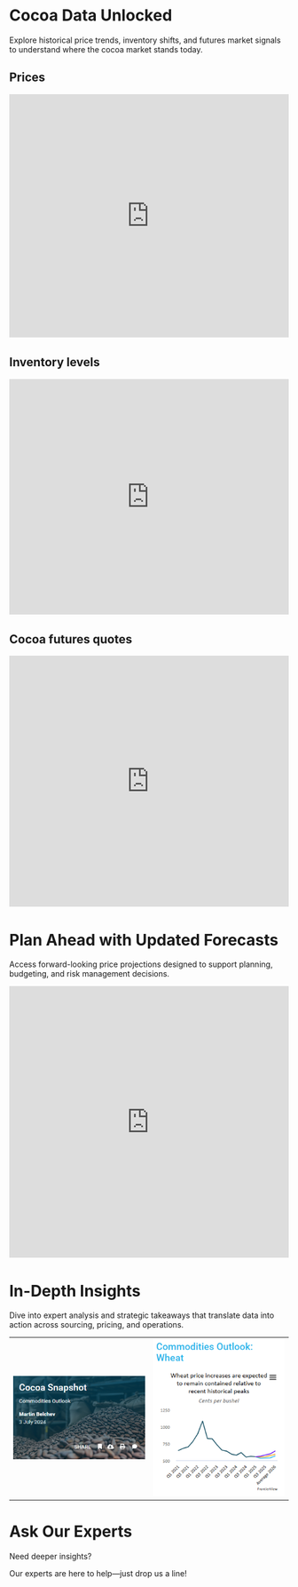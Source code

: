 <link rel="stylesheet" href="doc/assets/style.css">

# <span class="section-title">Cocoa Data Unlocked</span>

<p class="section-desc">Explore historical price trends, inventory shifts, and futures market signals to understand where the cocoa market stands today.</p>

## <span class="section-subtitle">Prices</span>

<iframe title="Price volatility has increased significantly since H2 2023" aria-label="Interactive line chart" id="datawrapper-chart-fzrby" src="https://datawrapper.dwcdn.net/fzrby/1/" scrolling="no" frameborder="0" style="width: 0; min-width: 100% !important; border: none;" height="438" data-external="1"></iframe><script type="text/javascript">!function(){"use strict";window.addEventListener("message",function(a){if(void 0!==a.data["datawrapper-height"]){var e=document.querySelectorAll("iframe");for(var t in a.data["datawrapper-height"])for(var r,i=0;r=e[i];i++)if(r.contentWindow===a.source){var d=a.data["datawrapper-height"][t]+"px";r.style.height=d}}})}();
</script>

## <span class="section-subtitle">Inventory levels</span>

<iframe title="Cocoa inventories are rebounding given tariff tensions" aria-label="Interactive line chart" id="datawrapper-chart-88Nf2" src="https://datawrapper.dwcdn.net/88Nf2/2/" scrolling="no" frameborder="0" style="width: 0; min-width: 100% !important; border: none;" height="424" data-external="1"></iframe><script type="text/javascript">!function(){"use strict";window.addEventListener("message",function(a){if(void 0!==a.data["datawrapper-height"]){var e=document.querySelectorAll("iframe");for(var t in a.data["datawrapper-height"])for(var r,i=0;r=e[i];i++)if(r.contentWindow===a.source){var d=a.data["datawrapper-height"][t]+"px";r.style.height=d}}})}();
</script>

## <span class="section-subtitle">Cocoa futures quotes</span>

<iframe title="Cocoa futures backwardation reflects supply challenges" aria-label="Column Chart" id="datawrapper-chart-nZXcD" src="https://datawrapper.dwcdn.net/nZXcD/1/" scrolling="no" frameborder="0" style="width: 0; min-width: 100% !important; border: none;" height="452" data-external="1"></iframe><script type="text/javascript">!function(){"use strict";window.addEventListener("message",function(a){if(void 0!==a.data["datawrapper-height"]){var e=document.querySelectorAll("iframe");for(var t in a.data["datawrapper-height"])for(var r,i=0;r=e[i];i++)if(r.contentWindow===a.source){var d=a.data["datawrapper-height"][t]+"px";r.style.height=d}}})}();
</script>

# <span class="section-title">Plan Ahead with Updated Forecasts</span>
<p class="section-desc">Access forward-looking price projections designed to support planning, budgeting, and risk management decisions.</p>

<iframe title="FV cocoa price forecasts signals lower prices compared to 2024, but our risk outlook is tilted toward higher prices" aria-label="Table" id="datawrapper-chart-NNq1v" src="https://datawrapper.dwcdn.net/NNq1v/2/" scrolling="no" frameborder="0" style="width: 0; min-width: 100% !important; border: none;" height="489" data-external="1"></iframe><script type="text/javascript">!function(){"use strict";window.addEventListener("message",function(a){if(void 0!==a.data["datawrapper-height"]){var e=document.querySelectorAll("iframe");for(var t in a.data["datawrapper-height"])for(var r,i=0;r=e[i];i++)if(r.contentWindow===a.source){var d=a.data["datawrapper-height"][t]+"px";r.style.height=d}}})}();
</script>

# <span class="section-title">In-Depth Insights</span>
<p class="section-desc">Dive into expert analysis and strategic takeaways that translate data into action across sourcing, pricing, and operations.</p>

<table>
  <tr>
    <td>
      <a href="https://app.frontierview.com/report/4609/cocoa-snapshot">
        <img src="doc/assets/Cocoa-Snapshot.png" alt="Cocoa Snapshot" width="250"/>
      </a>
    </td>
    <td>
      <a href="https://app.frontierview.com/insightBite/3091/commodities-outlook-cocoa">
        <img src="doc/assets/Cocoa-Insight-Bite.png" alt="Cocoa Insight Bite" width="250"/>
      </a>
    </td>
  </tr>
</table>

# <span class="section-title">Ask Our Experts</span>
<p class="section-desc">Need deeper insights?</p>  
<p class="section-desc">Our experts are here to help—just drop us a line!</p>

